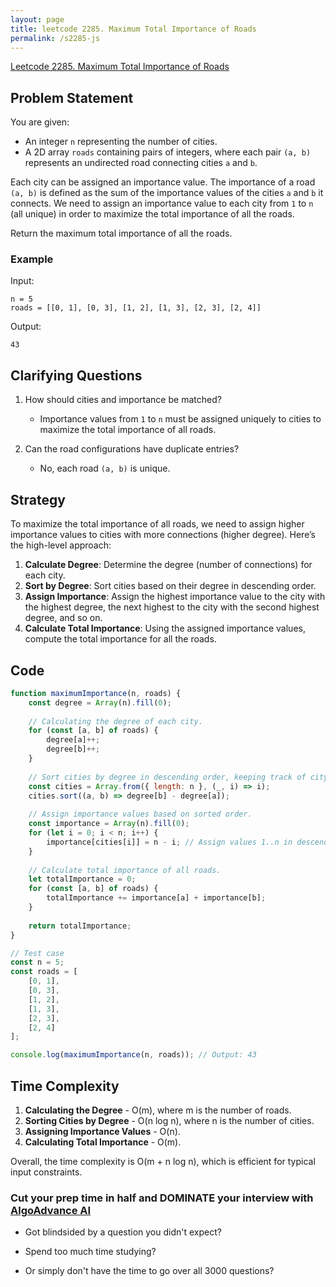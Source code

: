 ```yaml
---
layout: page
title: leetcode 2285. Maximum Total Importance of Roads
permalink: /s2285-js
---
```

[Leetcode 2285. Maximum Total Importance of Roads](https://algoadvance.github.io/algoadvance/l2285)
## Problem Statement

You are given:
- An integer `n` representing the number of cities.
- A 2D array `roads` containing pairs of integers, where each pair `(a, b)` represents an undirected road connecting cities `a` and `b`.

Each city can be assigned an importance value. The importance of a road `(a, b)` is defined as the sum of the importance values of the cities `a` and `b` it connects. We need to assign an importance value to each city from `1` to `n` (all unique) in order to maximize the total importance of all the roads.

Return the maximum total importance of all the roads.

### Example

Input:
```
n = 5
roads = [[0, 1], [0, 3], [1, 2], [1, 3], [2, 3], [2, 4]]
```

Output:
```
43
```

## Clarifying Questions

1. How should cities and importance be matched?
   - Importance values from `1` to `n` must be assigned uniquely to cities to maximize the total importance of all roads.

2. Can the road configurations have duplicate entries?
   - No, each road `(a, b)` is unique.

## Strategy

To maximize the total importance of all roads, we need to assign higher importance values to cities with more connections (higher degree). Here’s the high-level approach:

1. **Calculate Degree**: Determine the degree (number of connections) for each city.
2. **Sort by Degree**: Sort cities based on their degree in descending order.
3. **Assign Importance**: Assign the highest importance value to the city with the highest degree, the next highest to the city with the second highest degree, and so on.
4. **Calculate Total Importance**: Using the assigned importance values, compute the total importance for all the roads.

## Code

```javascript
function maximumImportance(n, roads) {
    const degree = Array(n).fill(0);
    
    // Calculating the degree of each city.
    for (const [a, b] of roads) {
        degree[a]++;
        degree[b]++;
    }
    
    // Sort cities by degree in descending order, keeping track of city indices.
    const cities = Array.from({ length: n }, (_, i) => i);
    cities.sort((a, b) => degree[b] - degree[a]);
    
    // Assign importance values based on sorted order.
    const importance = Array(n).fill(0);
    for (let i = 0; i < n; i++) {
        importance[cities[i]] = n - i; // Assign values 1..n in descending order
    }
    
    // Calculate total importance of all roads.
    let totalImportance = 0;
    for (const [a, b] of roads) {
        totalImportance += importance[a] + importance[b];
    }
    
    return totalImportance;
}

// Test case
const n = 5;
const roads = [
    [0, 1],
    [0, 3],
    [1, 2],
    [1, 3],
    [2, 3],
    [2, 4]
];

console.log(maximumImportance(n, roads)); // Output: 43
```

## Time Complexity

1. **Calculating the Degree** - O(m), where m is the number of roads.
2. **Sorting Cities by Degree** - O(n log n), where n is the number of cities.
3. **Assigning Importance Values** - O(n).
4. **Calculating Total Importance** - O(m).

Overall, the time complexity is O(m + n log n), which is efficient for typical input constraints.


### Cut your prep time in half and DOMINATE your interview with [AlgoAdvance AI](https://algoAdvance.com)

- Got blindsided by a question you didn't expect?

- Spend too much time studying?

- Or simply don't have the time to go over all 3000 questions?

